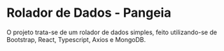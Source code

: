 # Rolador de Dados - Pangeia

O projeto trata-se de um rolador de dados simples, feito utilizando-se de Bootstrap, React, Typescript, Axios e MongoDB.
